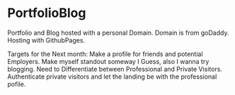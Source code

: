 # PortfolioBlog
Portfolio and Blog hosted with a personal Domain.
Domain is from goDaddy.
Hosting with GithubPages.

Targets for the Next month:
  Make a profile for friends and potential Employers. Make myself standout someway I Guess, also I wanna try blogging.
  Need to Differentiate between Professional and Private Visitors. Authenticate private visitors and let the landing be with the professional pofile.

